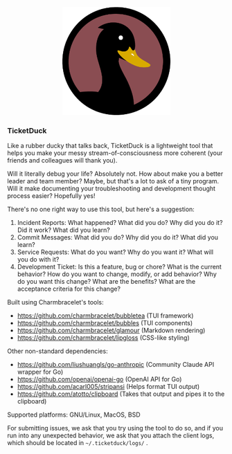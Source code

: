<p align="center">
  <img width="250" height="250" src="images/icon.png">
</p>

### TicketDuck
Like a rubber ducky that talks back, TicketDuck is a lightweight tool that helps you make your messy stream-of-consciousness more coherent (your friends and colleagues will thank you). 

Will it literally debug your life? Absolutely not. How about make you a better leader and team member? Maybe, but that's a lot to ask of a tiny program. Will it make documenting your troubleshooting and development thought process easier? Hopefully yes!

There's no one right way to use this tool, but here's a suggestion:
1. Incident Reports: What happened? What did you do? Why did you do it? Did it work? What did you learn?
2. Commit Messages: What did you do? Why did you do it? What did you learn?
3. Service Requests: What do you want? Why do you want it? What will you do with it?
4. Development Ticket: Is this a feature, bug or chore? What is the current behavior? How do you want to change, modify, or add behavior? Why do you want this change? What are the benefits? What are the acceptance criteria for this change?



Built using Charmbracelet's tools:

- https://github.com/charmbracelet/bubbletea (TUI framework)
- https://github.com/charmbracelet/bubbles (TUI components)
- https://github.com/charmbracelet/glamour (Markdown rendering)
- https://github.com/charmbracelet/lipgloss (CSS-like styling)

Other non-standard dependencies:

- https://github.com/liushuangls/go-anthropic (Community Claude API wrapper for Go) 
- https://github.com/openai/openai-go (OpenAI API for Go)
- https://github.com/acarl005/stripansi (Helps format TUI output)
- https://github.com/atotto/clipboard (Takes that output and pipes it to the clipboard)

Supported platforms: GNU/Linux, MacOS, BSD


For submitting issues, we ask that you try using the tool to do so, and if you run into any unexpected behavior, we ask that you attach the client logs, which should be located in ```~/.ticketduck/logs/``` .

